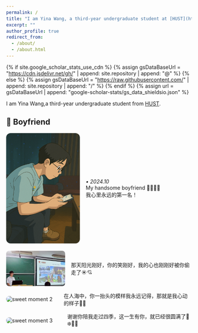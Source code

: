 ```yaml
---
permalink: /
title: "I am Yina Wang, a third-year undergraduate student at [HUST](https://hust.edu.cn/)"
excerpt: ""
author_profile: true
redirect_from: 
  - /about/
  - /about.html
---
```


{% if site.google_scholar_stats_use_cdn %}
{% assign gsDataBaseUrl = "https://cdn.jsdelivr.net/gh/" | append: site.repository | append: "@" %}
{% else %}
{% assign gsDataBaseUrl = "https://raw.githubusercontent.com/" | append: site.repository | append: "/" %}
{% endif %}
{% assign url = gsDataBaseUrl | append: "google-scholar-stats/gs_data_shieldsio.json" %}

<span class='anchor' id='about-me'></span>

I am Yina Wang,a third-year undergraduate student from [HUST](https://hust.edu.cn/).

<!--这种是注释，我给你保留在这里面了，你以后好参考 My research interest includes CV,NLP,LLM,UI Intelligence, and LLM-based Agents.-->



<!--
# 🔥 News

- 🎉🎉 2025.01: **UICopilot** has been selected as WWW 2025 Oral!

# 📝 Publications

- \* indicates equal contribution. † indicates corresponding author.
<div class='paper-box'><div class='paper-box-image'><div><div class="badge">WWW 2025 Oral</div><img src='images/UIcopilot.png' alt="UIcopilot" width="100%"></div></div>
<div class='paper-box-text' markdown="1">
  
[UICopilot: Automating UI Synthesis via Hierarchical Code Generation from Webpage Designs](https://openreview.net/pdf?id=faMbH0wkye) 
  
Yi Gui\*, Yao Wan†, Zhen Li\*, **Zhongyi Zhang**\*, Dongping Chen, Hongyu Zhang, Yi Su, Bohua Chen, Xing Zhou, Wenbin Jiang, Xiangliang Zhang
</div>
</div>

# 🍀 In Submission
<div class='paper-box'><div class='paper-box-image'><div><div class="badge">KDD 2025</div><img src='images/LaTCoder.png' alt="LaTCoder" width="100%"></div></div>
<div class='paper-box-text' markdown="1">
  
[LaTCoder: Converting Webpage Design to Code with Layout-as-Thought](https://openreview.net/pdf?id=faMbH0wkye)
  
Yi Gui\*, Zhen Li\*, **Zhongyi Zhang**\*, Guohao Wang\*, Tianpeng Lv, Gaoyang Jiang, Yi Liu, Dongping Chen, Yao Wan†, Hongyu Zhang, Wenbin Jiang, Xuanhua Shi, Hai Jin
</div>
</div>

<div class='paper-box'><div class='paper-box-image'><div><div class="badge">KDD 2025</div><img src='images/JudgeAnything.png' alt="Judge Anything" width="100%"></div></div>
<div class='paper-box-text' markdown="1">

[Judge Anything: MLLM as a Judge Across Any Modality](https://arxiv.org/pdf/2503.17489)
  
Shu Pu\*, Yaochen Wang\*, Dongping Chen\*, Yuhang Chen\*, Guohao Wang\*, Qi Qin\*, **Zhongyi Zhang**\*, Zhiyuan Zhang\*, Zetong Zhou\*, Shuang Gong\*, Yi Gui, Yao Wan†, Philip S. Yu
</div>
</div>
- This paper is still under submission, so I haven't made it public. The link above is not to our paper.


# 🎖 Honors and Awards
<div style="display: flex; align-items: center;">
  <img src='images/Scholarship.png' alt='National Scholarship' width='300' style="margin-right: 10px;" />
  <div>
    <span style="font-style: italic;">• 2024.10</span>, National Scholarship 🎉🎉🎉
  </div>
</div>



# 📖 Educations
- *2022.09 - 2026.06(expected)*,  BEng., Huazhong University of Science and Technology



# 💬 Invited Talks


# 💻 Internships
- *2024.05 - Present*, Research Internship in One lab at HUST
  
I have been collaborating with [Yao Wan](http://wanyao.me), Yi Gui on research in UI Intelligence. Additionally, I have been working alongside Yao Wan and Dongping Chen on MLLM-as-a-Judge. Looking ahead, I aspire to delve into MCTS-UI.
-->

## 🍓 Boyfriend

<!-- 主照片 -->
<div style="display: flex; align-items: center; gap: 16px; margin-bottom: 20px;">
  <img src="images/profile2.png" alt="boyfriend" width="200" style="border-radius: 12px;" />
  <div>
    <p style="margin: 0;">
      <em>• 2024.10</em><br />
      My handsome boyfriend 💖💖💖✨<br />
      我心里永远的第一名！
    </p>
  </div>
</div>

<!-- 照片 1 -->
<div style="display: flex; align-items: center; gap: 16px; margin-bottom: 16px;">
  <img src="images/image.png" alt="sweet moment 1" width="160" style="border-radius: 8px;" />
  <div>
    <p style="margin: 0;">
      那天阳光刚好，你的笑刚好，我的心也刚刚好被你偷走了☀️💘
    </p>
  </div>
</div>

<!-- 照片 2 -->
<div style="display: flex; align-items: center; gap: 16px; margin-bottom: 16px;">
  <img src="images/3.png" alt="sweet moment 2" width="160" style="border-radius: 8px;" />
  <div>
    <p style="margin: 0;">
      在人海中，你一抬头的模样我永远记得，那就是我心动的样子💭💗
    </p>
  </div>
</div>

<!-- 照片 3 -->
<div style="display: flex; align-items: center; gap: 16px; margin-bottom: 16px;">
  <img src="images/4.png" alt="sweet moment 3" width="160" style="border-radius: 8px;" />
  <div>
    <p style="margin: 0;">
      谢谢你陪我走过四季，这一生有你，就已经很圆满了🌸❄️🍂🌞
    </p>
  </div>
</div>


